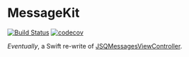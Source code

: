 # MessageKit

[![Build Status](https://travis-ci.org/MessageKit/MessageKit.svg)](https://travis-ci.org/MessageKit/MessageKit) [![codecov](https://codecov.io/gh/MessageKit/MessageKit/branch/develop/graph/badge.svg)](https://codecov.io/gh/MessageKit/MessageKit)

*Eventually*, a Swift re-write of [JSQMessagesViewController](https://github.com/jessesquires/JSQMessagesViewController).


